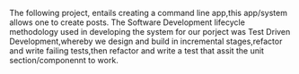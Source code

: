 The following project, entails creating a command line app,this app/system allows one to create posts.
The Software Development lifecycle methodology used in developing the system for our porject was Test Driven Development,whereby we design and build in incremental stages,refactor and write failing tests,then refactor and write a test that assit the unit section/componennt to work.
